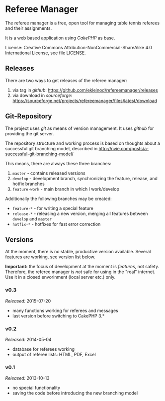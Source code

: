 # Referee Manager

The referee manager is a free, open tool for managing table tennis referees and their assignments.

It is a web based application using *CakePHP* as base.

License: Creative Commons Attribution-NonCommercial-ShareAlike 4.0 International License, see file LICENSE.

## Releases

There are two ways to get releases of the referee manager:

1. via tag in *github*: https://github.com/ekleinod/refereemanager/releases
2. via download in *sourceforge*: https://sourceforge.net/projects/refereemanager/files/latest/download

## Git-Repository

The project uses *git* as means of version management.
It uses *github* for providing the git server.

The repository structure and working process is based on thoughts about a successful git branching model, described in http://nvie.com/posts/a-successful-git-branching-model/

This means, there are always these three branches:

1. `master` - contains released versions
2. `develop` - development branch, synchronizing the feature, release, and hotfix branches
3. `feature-work` - main branch in which I work/develop

Additionally the following branches may be created:

- `feature-*` - for writing a special feature
- `release-*` - releasing a new version, merging all features between `develop` and `master`
- `hotfix-*` - hotfixes for fast error correction

## Versions

At the moment, there is no stable, productive version available.
Several features are working, see version list below.

**Important:** the focus of development at the moment is *features*, not safety.
Therefore, the referee manager is *not* safe for using in the "real" internet.
Use it in a closed envorinment (local server etc.) only.

### v0.3

*Released:* 2015-07-20

- many functions working for referees and messages
- last version before switching to CakePHP 3.*

### v0.2

*Released:* 2014-05-04

- database for referees working
- output of referee lists: HTML, PDF, Excel

### v0.1

*Released:* 2013-10-13

- no special functionality
- saving the code before introducing the new branching model

